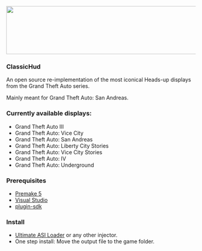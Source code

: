 <p align="left"><img src="http://i.imgur.com/e36VULs.png" width="512" height="128"></p>

### ClassicHud
An open source re-implementation of the most iconical Heads-up displays from the Grand Theft Auto series.

Mainly meant for Grand Theft Auto: San Andreas.

### Currently available displays:
- Grand Theft Auto III
- Grand Theft Auto: Vice City
- Grand Theft Auto: San Andreas
- Grand Theft Auto: Liberty City Stories
- Grand Theft Auto: Vice City Stories
- Grand Theft Auto: IV
- Grand Theft Auto: Underground

### Prerequisites
- [Premake 5](https://premake.github.io/)
- [Visual Studio](http://www.visualstudio.com/downloads)
- [plugin-sdk](https://github.com/DK22Pac/plugin-sdk)

### Install
- [Ultimate ASI Loader](https://github.com/ThirteenAG/Ultimate-ASI-Loader) or any other injector.
- One step install: Move the output file to the game folder.
